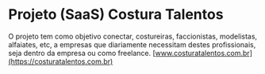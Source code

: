 # Projeto (SaaS) Costura Talentos

O projeto tem como objetivo conectar, costureiras, faccionistas, modelistas, alfaiates, etc, a empresas que diariamente necessitam destes profissionais, seja dentro da empresa ou como freelance. [www.costuratalentos.com.br](https://costuratalentos.com.br)



